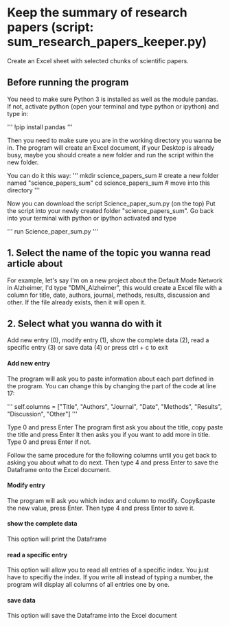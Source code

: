 # Keep the summary of research papers (script: sum_research_papers_keeper.py)
Create an Excel sheet with selected chunks of scientific papers.

## Before running the program
You need to make sure Python 3 is installed as well as the module pandas. If not, activate python (open your terminal and type python or ipython) and type in:

'''
!pip install pandas
'''

Then you need to make sure you are in the working directory you wanna be in. The program will create an Excel document, if your Desktop is already busy, maybe you should create a new folder and run the script within the new folder.

You can do it this way:
'''
mkdir science_papers_sum    # create a new folder named "science_papers_sum"
cd science_papers_sum       # move into this directory
'''

Now you can download the script Science_paper_sum.py (on the top)
Put the script into your newly created folder "science_papers_sum".
Go back into your terminal with python or ipython activated and type 

'''
run Science_paper_sum.py
'''

## 1. Select the name of the topic you wanna read article about

For example, let's say I'm on a new project about the Default Mode Network in Alzheimer, I'd type "DMN_Alzheimer", this would create a Excel file with a column for title, date, authors, journal, methods, results, discussion and other. If the file already exists, then it will open it.

## 2. Select what you wanna do with it

Add new entry (0), modify entry (1), show the complete data (2), read a specific entry (3) or save data (4) or press ctrl + c to exit

#### Add new entry

The program will ask you to paste information about each part defined in the program. You can change this by changing the part of the code at line 17:

'''
self.columns = ["Title", "Authors", "Journal", "Date", "Methods",
                "Results", "Discussion", "Other"]
'''

Type 0 and press Enter
The program first ask you about the title, copy paste the title and press Enter
It then asks you if you want to add more in title. Type 0 and press Enter if not.

Follow the same procedure for the following columns until you get back to asking you about what to do next.
Then type 4 and press Enter to save the Dataframe onto the Excel document.

#### Modify entry

The program will ask you which index and column to modify. Copy&paste the new value, press Enter. Then type 4 and press Enter to save it.

#### show the complete data

This option will print the Dataframe

#### read a specific entry

This option will allow you to read all entries of a specific index. You just have to specifiy the index.
If you write all instead of typing a number, the program will display all columns of all entries one by one.

#### save data

This option will save the Dataframe into the Excel document
